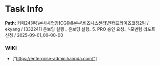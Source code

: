 # Task Info

**Path:** 카페24(주)\본사사업장\[CG]MI본부\비즈니스센터\엔터프라이즈코칭2팀 / ekyang / [332241] 온보딩 실행 _ 온보딩 실행_ 5. PRO 승인 요청_ └모멘텀 리포트 신청 / 2025-09-01_00-00-00

### WIKI
- ["https://enterprise-admin.hanpda.com/"]

